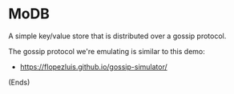 # MoDB #

A simple key/value store that is distributed over a gossip protocol.

The gossip protocol we're emulating is similar to this demo:

* https://flopezluis.github.io/gossip-simulator/

(Ends)
